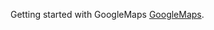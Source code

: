 Getting started with GoogleMaps [GoogleMaps](https://developers.google.com/maps/documentation/javascript/examples/map-simple).

